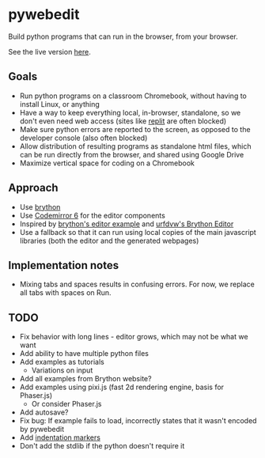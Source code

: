 # pywebedit

Build python programs that can run in the browser, from your browser.

See the live version [here](https://robotfantastic.org/pywebedit/).


## Goals

- Run python programs on a classroom Chromebook, without having to
  install Linux, or anything
- Have a way to keep everything local, in-browser, standalone, so we
  don't even need web access (sites like [replit](https://replit.com/)
  are often blocked)
- Make sure python errors are reported to the screen, as opposed to
  the developer console (also often blocked)
- Allow distribution of resulting programs as standalone html files,
  which can be run directly from the browser, and shared using Google
  Drive
- Maximize vertical space for coding on a Chromebook


## Approach

- Use [brython](https://www.brython.info/)
- Use [Codemirror 6](https://codemirror.net) for the editor components
- Inspired by [brython's editor
  example](https://www.brython.info/tests/editor.html?lang=en) and
  [urfdvw's Brython Editor](https://github.com/urfdvw/Brython-Editor)
- Use a fallback so that it can run using local copies of the main
  javascript libraries (both the editor and the generated webpages)


## Implementation notes

- Mixing tabs and spaces results in confusing errors. For now, we
  replace all tabs with spaces on Run.


## TODO

- Fix behavior with long lines - editor grows, which may not be what
  we want
- Add ability to have multiple python files
- Add examples as tutorials
  - Variations on input
- Add all examples from Brython website?
- Add examples using pixi.js (fast 2d rendering engine, basis for
  Phaser.js)
  - Or consider Phaser.js
- Add autosave?
- Fix bug: If example fails to load, incorrectly states that it wasn't
  encoded by pywebedit
- Add [indentation markers](https://github.com/replit/codemirror-indentation-markers)
- Don't add the stdlib if the python doesn't require it
